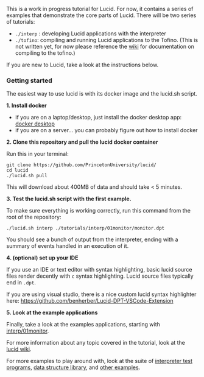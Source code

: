 This is a work in progress tutorial for Lucid. For now, it contains a series of examples that demonstrate the core parts of Lucid. There will be two series of tutorials: 

- `./interp` : developing Lucid applications with the interpreter
- `./tofino`: compiling and running Lucid applications to the Tofino. (This is not written yet, for now please reference the [wiki](https://github.com/PrincetonUniversity/lucid/wiki/03-Lucid-tofino-compiler) for documentation on compiling to the tofino.)

If you are new to Lucid, take a look at the instructions below.

### Getting started

The easiest way to use lucid is with its docker image and the lucid.sh script. 

**1. Install docker**
  - if you are on a laptop/desktop, just install the docker desktop app: [docker desktop](https://www.docker.com/products/docker-desktop/)
  - if you are on a server... you can probably figure out how to install docker

**2. Clone this repository and pull the lucid docker container**

Run this in your terminal:
```
git clone https://github.com/PrincetonUniversity/lucid/
cd lucid
./lucid.sh pull
```

This will download about 400MB of data and should take < 5 minutes. 

**3. Test the lucid.sh script with the first example.** 

To make sure everything is working correctly, run this command from the root of the repository:

`./lucid.sh interp ./tutorials/interp/01monitor/monitor.dpt`

You should see a bunch of output from the interpreter, ending with a summary of events handled in an execution of it.

**4. (optional) set up your IDE**

If you use an IDE or text editor with syntax highlighting, basic lucid source files render decently with `c` syntax highlighting. Lucid source files typically end in `.dpt`. 

If you are using visual studio, there is a nice custom lucid syntax highlighter here: https://github.com/benherber/Lucid-DPT-VSCode-Extension

**5. Look at the example applications**

Finally, take a look at the examples applications, starting with [interp/01monitor](https://github.com/PrincetonUniversity/lucid/tree/main/tutorials/interp/01monitor). 

For more information about any topic covered in the tutorial, look at the [lucid wiki](https://github.com/PrincetonUniversity/lucid/wiki).

For more examples to play around with, look at the suite of [interpreter test programs](https://github.com/PrincetonUniversity/lucid/tree/main/examples/interp_tests), [data structure library](https://github.com/PrincetonUniversity/lucid/tree/main/examples/library), and [other examples](https://github.com/PrincetonUniversity/lucid/tree/main/examples).

